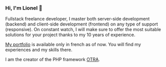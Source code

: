 ### Hi, I'm Lionel 👋

Fullstack freelance developer, I master both server-side development (backend) and client-side development (frontend) on any type of support (responsive). On constant watch, I will make sure to offer the most suitable solutions for your project thanks to my 10 years of experience.

[My portfolio](https://lionel-peramo.com) is available only in french as of now. You will find my experiences and my skills there.

I am the creator of the PHP framework [OTRA](https://github.com/lperamo/otra).
